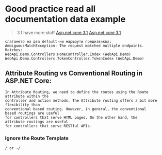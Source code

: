 # Good practice read all documentation data example
> 3.1 have more stuff
[Asp.net core 3.1](https://docs.microsoft.com/en-us/aspnet/core/fundamentals/routing?view=aspnetcore-3.1)
[Asp.net core 3.1](https://docs.microsoft.com/en-us/aspnet/core/fundamentals/routing?view=aspnetcore-5.0)

```
слагането на два default-ни маршрути предизвиква:
AmbiguousMatchException: The request matched multiple endpoints. Matches:
WebApi.Demo.Controllers.HomeController.Index (WebApi.Demo)
WebApi.Demo.Controllers.TokenController.TokenIndex (WebApi.Demo) 
```

## Attribute Routing vs Conventional Routing in ASP.NET Core:
```
In Attribute Routing, we need to define the routes using the Route attribute within the 
controller and action methods. The Attribute routing offers a bit more flexibility than 
conventional based routing. However, in general, the conventional based routings are useful 
for controllers that serve HTML pages. On the other hand, the attribute routings are useful 
for controllers that serve RESTful APIs.
```

### Ignore the Route Template
```
/ or ~/
```
